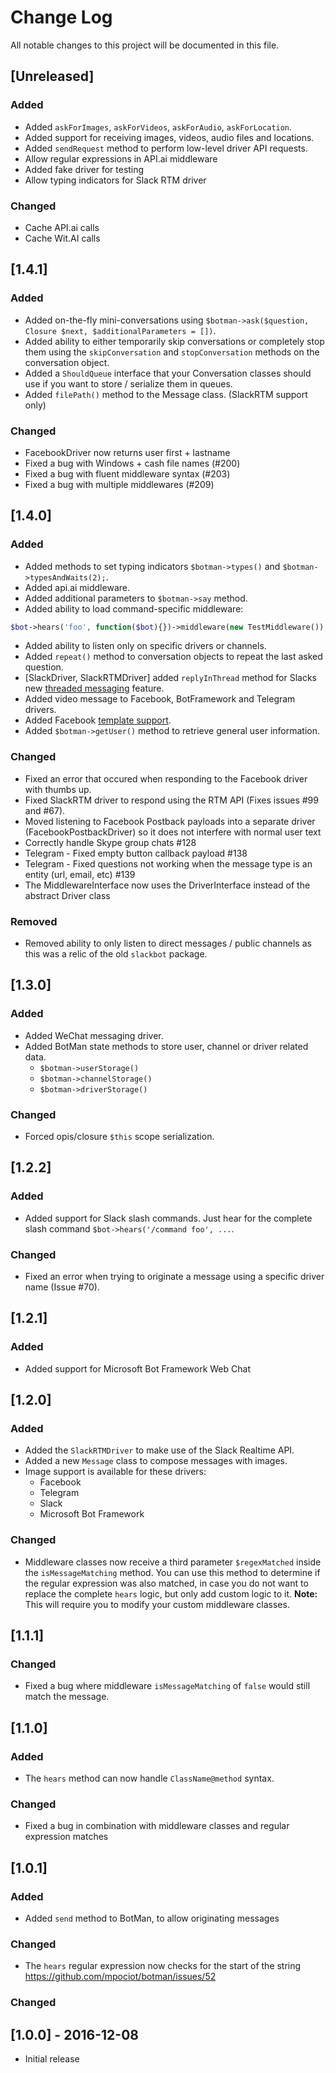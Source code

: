# Change Log
All notable changes to this project will be documented in this file.

## [Unreleased]

### Added
- Added `askForImages`, `askForVideos`, `askForAudio`, `askForLocation`.
- Added support for receiving images, videos, audio files and locations.
- Added `sendRequest` method to perform low-level driver API requests.
- Allow regular expressions in API.ai middleware
- Added fake driver for testing
- Allow typing indicators for Slack RTM driver

### Changed
- Cache API.ai calls
- Cache Wit.AI calls

## [1.4.1]
### Added
- Added on-the-fly mini-conversations using `$botman->ask($question, Closure $next, $additionalParameters = [])`.
- Added ability to either temporarily skip conversations or completely stop them using the `skipConversation` and `stopConversation` methods on the conversation object.
- Added a `ShouldQueue` interface that your Conversation classes should use if you want to store / serialize them in queues.
- Added `filePath()` method to the Message class. (SlackRTM support only)

### Changed
- FacebookDriver now returns user first + lastname
- Fixed a bug with Windows + cash file names (#200)
- Fixed a bug with fluent middleware syntax (#203)
- Fixed a bug with multiple middlewares (#209)

## [1.4.0]
### Added
- Added methods to set typing indicators `$botman->types()` and `$botman->typesAndWaits(2);`.
- Added api.ai middleware.
- Added additional parameters to `$botman->say` method.
- Added ability to load command-specific middleware: 
```php
$bot->hears('foo', function($bot){})->middleware(new TestMiddleware());
```
- Added ability to listen only on specific drivers or channels.
- Added `repeat()` method to conversation objects to repeat the last asked question.
- [SlackDriver, SlackRTMDriver] added `replyInThread` method for Slacks new [threaded messaging](https://api.slack.com/docs/message-threading#threads_party) feature.
- Added video message to Facebook, BotFramework and Telegram drivers.
- Added Facebook [template support](https://developers.facebook.com/docs/messenger-platform/send-api-reference/generic-template).
- Added `$botman->getUser()` method to retrieve general user information.

### Changed
- Fixed an error that occured when responding to the Facebook driver with thumbs up.
- Fixed SlackRTM driver to respond using the RTM API (Fixes issues #99 and #67).
- Moved listening to Facebook Postback payloads into a separate driver (FacebookPostbackDriver) so it does not interfere with normal user text
- Correctly handle Skype group chats #128
- Telegram - Fixed empty button callback payload #138
- Telegram - Fixed questions not working when the message type is an entity (url, email, etc) #139
- The MiddlewareInterface now uses the DriverInterface instead of the abstract Driver class

### Removed
- Removed ability to only listen to direct messages / public channels as this was a relic of the old `slackbot` package.

## [1.3.0]
### Added
- Added WeChat messaging driver.
- Added BotMan state methods to store user, channel or driver related data.
    - `$botman->userStorage()`
    - `$botman->channelStorage()`
    - `$botman->driverStorage()`
    
### Changed
- Forced opis/closure `$this` scope serialization.

## [1.2.2]
### Added
- Added support for Slack slash commands. Just hear for the complete slash command `$bot->hears('/command foo', ...`.

### Changed
- Fixed an error when trying to originate a message using a specific driver name (Issue #70).

## [1.2.1]
### Added
- Added support for Microsoft Bot Framework Web Chat

## [1.2.0]
### Added
- Added the `SlackRTMDriver` to make use of the Slack Realtime API.
- Added a new `Message` class to compose messages with images.
- Image support is available for these drivers:
    - Facebook
    - Telegram
    - Slack
    - Microsoft Bot Framework

### Changed
- Middleware classes now receive a third parameter `$regexMatched` inside the `isMessageMatching` method. You can use
this method to determine if the regular expression was also matched, in case you do not want to replace the complete
`hears` logic, but only add custom logic to it. **Note:** This will require you to modify your custom middleware classes.

## [1.1.1]
### Changed
- Fixed a bug where middleware `isMessageMatching` of `false` would still match the message.

## [1.1.0]
### Added
- The `hears` method can now handle `ClassName@method` syntax.

### Changed
- Fixed a bug in combination with middleware classes and regular expression matches

## [1.0.1]
### Added
- Added `send` method to BotMan, to allow originating messages

### Changed
- The `hears` regular expression now checks for the start of the string https://github.com/mpociot/botman/issues/52

### Changed

## [1.0.0] - 2016-12-08
- Initial release
